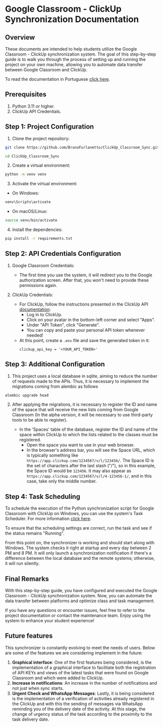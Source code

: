 # Google Classroom - ClickUp Synchronization Documentation

## Overview

These documents are intended to help students utilize the Google Classroom -
ClickUp synchronization system. The goal of this step-by-step guide is to walk
you through the process of setting up and running the project on your own
machine, allowing you to automate data transfer between Google Classroom and
ClickUp.

To read the documentation in Portuguese [click here](https://github.com/BrunoFurlanetto/ClickUp_Classroom_Sync/blob/main/docs/readme-pt.md).

## Prerequisites

1. Python 3.11 or higher.
2. ClickUp API Credentials.

## Step 1: Project Configuration

1. Clone the project repository:

```bash
git clone https://github.com/BrunoFurlanetto/ClickUp_Classroom_Sync.git

cd ClickUp_Classroom_Sync
```

2. Create a virtual environment:

```bash
python -m venv venv
```

3. Activate the virtual environment:

- On Windows:

```bash
venv\Scripts\activate
```

- On macOS/Linux:

```bash
source venv/bin/activate
```

4. Install the dependencies:

```bash
pip install -r requirements.txt
```

## Step 2: API Credentials Configuration

1. Google Classroom Credentials:
    - The first time you use the system, it will redirect you to the Google
      authorization screen. After that, you won't need to provide these
      permissions again.

2. ClickUp Credentials:
    - For ClickUp, follow the instructions presented in the ClickUp API
    [documentation](https://clickup.com/api/developer-portal/authentication/):
        - Log in to ClickUp.
        - Click on your avatar in the bottom-left corner and select "Apps".
        - Under "API Token", click "Generate".
        - You can copy and paste your personal API token whenever needed!
    - At this point, create a `.env` file and save the generated token in it:
      ```
      clickup_api_key = '<YOUR_API_TOKEN>'
      ```

## Step 3: Additional Configuration

1. This project uses a local database in sqlite, aiming to reduce the number of
   requests made to the APIs. Thus, it is necessary to implement the migrations
   coming from alembic as follows

```bash
alembic upgrade head
```

2. After applying the migrations, it is necessary to register the ID and name of
   the space that will receive the new lists coming from Google Classroom (In the
   alpha version, it will be necessary to use third-party tools to be able to
   register).

    - In the 'Spaces' table of the database, register the ID and name of the 
        space within ClickUp to which the lists related to the classes must be
        registered.
        - Open the space you want to use in your web browser.
        - In the browser's address bar, you will see the Space URL, which is
            typically something like `https://app.clickup.com/1234567/v/l/123456/`.
            The Space ID is the set of characters after the last slash ("/"), so 
            in this example, the Space ID would be `123456`. It may also appear
            as `https://app.clickup.com/1234567/v/l/4-123456-1/`, and in this
            case, take only the middle number.

## Step 4: Task Scheduling

To schedule the execution of the Python synchronization script for Google
Classroom with ClickUp on Windows, you can use the system's Task Scheduler. For more
information [click here](https://github.com/BrunoFurlanetto/ClickUp_Classroom_Sync/blob/main/docs/task_scheduling_windows.md).

To ensure that the scheduling settings are correct, run the task and see if
the status remains "Running".

From this point on, the synchronizer is working and should start along with
Windows. The system checks it right at startup and every day between 2 PM and
8 PM. It will only launch a synchronization notification if there's a
difference between the local database and the remote systems; otherwise, it
will run silently.

## Final Remarks

With this step-by-step guide, you have configured and executed the Google
Classroom - ClickUp synchronization system. Now, you can automate the data
transfer between platforms and optimize class and task management.

If you have any questions or encounter issues, feel free to refer to the
project documentation or contact the maintenance team. Enjoy using the system
to enhance your student experience!

## Future features

This synchronizer is constantly evolving to meet the needs of users. Below are some 
of the features we are considering implement in the future:

1. **Graphical interface**: One of the first features being considered, is the
implementation of a graphical interface to facilitate both the registration of API 
KEYs and views of the latest tasks that were found on Google Classroom and which 
were added to ClickUp.
2. **Increase in notifications**: An increase in the number of notifications and not
just when sync starts.
3. **Urgent Check and WhatsApp Messages**: Lastly, it is being considered is the
implementation of a verification of activities already registered in the ClickUp and
with this the sending of messages via WhatsApp reminding you of the delivery date of
the activity. At this stage, the change of urgency status of the task according to
the proximity to the task delivery date.
